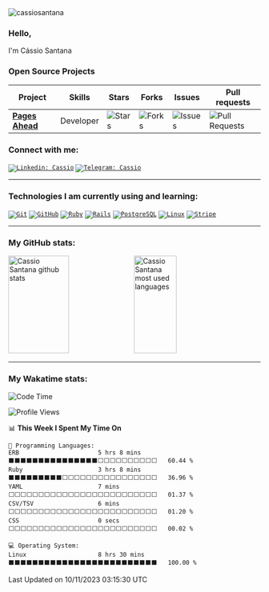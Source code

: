  <img src="https://komarev.com/ghpvc/?username=cassiosantana" alt="cassiosantana" />

 ### Hello,

I'm Cássio Santana

<h3>Open Source Projects</h3>
<table>
    <thead>
        <tr>
            <th>Project</th>
            <th>Skills</th>
            <th>Stars</th>
            <th>Forks</th>
            <th>Issues</th>
            <th>Pull requests</th>
        </tr>
    </thead>
    <tbody>
        <tr>
            <td><a href="https://github.com/cassiosantana/pages_ahead"><b>Pages Ahead</b></a></td>
            <td>Developer</td>
            <td><img alt="Stars" src="https://img.shields.io/github/stars/cassiosantana/pages_ahead?style=flat-square&labelColor=343b41" /></td>
            <td><img alt="Forks" src="https://img.shields.io/github/forks/cassiosantana/pages_ahead?style=flat-square&labelColor=343b41" /></td>
            <td><img alt="Issues" src="https://img.shields.io/github/issues/cassiosantana/pages_ahead?style=flat-square&labelColor=343b41" /></td>
            <td><img alt="Pull Requests" src="https://img.shields.io/github/issues-pr/cassiosantana/pages_ahead?style=flat-square&labelColor=343b41" /></td>
        </tr>
    </tbody>
</table>

### Connect with me:

<code>[![Linkedin: Cassio](https://img.shields.io/badge/LinkedIn-0077B5?style=for-the-badge&logo=linkedin&logoColor=white)](https://www.linkedin.com/in/cassioosantana/)</code>
<code>[![Telegram: Cassio](https://img.shields.io/badge/Telegram-2CA5E0?style=for-the-badge&logo=telegram&logoColor=white)](https://t.me/cassiooroger)</code>

<hr>

### Technologies I am currently using and learning:

<code><a href="https://stackshare.io/git" target="_blank">![Git](https://img.shields.io/badge/Git-E34F26?style=for-the-badge&logo=git&logoColor=white)</a></code>
<code><a href="https://stackshare.io/github" target="_blank">![GitHub](https://img.shields.io/badge/GitHub-100000?style=for-the-badge&logo=github&logoColor=white)</a></code>
<code><a href="https://stackshare.io/ruby" target="_blank">![Ruby](https://img.shields.io/badge/Ruby-CC342D?style=for-the-badge&logo=ruby&logoColor=white)</a></code>
<code><a href="https://stackshare.io/rails" target="_blank">![Rails](https://img.shields.io/badge/Ruby_on_Rails-CC0000?style=for-the-badge&logo=ruby-on-rails&logoColor=white)</a></code>
<code><a href="https://stackshare.io/postgresql" target="_blank">![PostgreSQL](https://img.shields.io/badge/PostgreSQL-316192?style=for-the-badge&logo=postgresql&logoColor=white)</a></code>
<code><a href="https://stackshare.io/linux" target="_blank">![Linux](https://img.shields.io/badge/Linux-E34F26?style=for-the-badge&logo=linux&logoColor=black)</a></code>
<code><a href="https://stackshare.io/stripe" target="_blank">![Stripe](https://img.shields.io/badge/Stripe-626CD9?style=for-the-badge&logo=Stripe&logoColor=white)</a></code>

<hr>

### My GitHub stats:

<div>  
  <img width="49%" height="195px" src="https://github-readme-stats.vercel.app/api?username=cassiosantana&show_icons=true&count_private=true&hide_border=true&title_color=353be8&icon_color=353be8&text_color=c9d1d9&bg_color=0d1117" alt="Cassio Santana github stats" /> 
  <img width="41%" height="195px" src="https://github-readme-stats.vercel.app/api/top-langs/?username=cassiosantana&layout=compact&hide_border=true&title_color=353be8&text_color=c9d1d9&bg_color=0d1117"  alt="Cassio Santana most used languages"/>
</div>
<hr>

### My Wakatime stats:

<!--START_SECTION:waka-->
![Code Time](http://img.shields.io/badge/Code%20Time-1%2C012%20hrs%201%20min-blue)

![Profile Views](http://img.shields.io/badge/Profile%20Views-0-blue)

📊 **This Week I Spent My Time On** 

```text
💬 Programming Languages: 
ERB                      5 hrs 8 mins        ⬛⬛⬛⬛⬛⬛⬛⬛⬛⬛⬛⬛⬛⬛⬛⬜⬜⬜⬜⬜⬜⬜⬜⬜⬜   60.44 % 
Ruby                     3 hrs 8 mins        ⬛⬛⬛⬛⬛⬛⬛⬛⬛⬜⬜⬜⬜⬜⬜⬜⬜⬜⬜⬜⬜⬜⬜⬜⬜   36.96 % 
YAML                     7 mins              ⬜⬜⬜⬜⬜⬜⬜⬜⬜⬜⬜⬜⬜⬜⬜⬜⬜⬜⬜⬜⬜⬜⬜⬜⬜   01.37 % 
CSV/TSV                  6 mins              ⬜⬜⬜⬜⬜⬜⬜⬜⬜⬜⬜⬜⬜⬜⬜⬜⬜⬜⬜⬜⬜⬜⬜⬜⬜   01.20 % 
CSS                      0 secs              ⬜⬜⬜⬜⬜⬜⬜⬜⬜⬜⬜⬜⬜⬜⬜⬜⬜⬜⬜⬜⬜⬜⬜⬜⬜   00.02 % 

💻 Operating System: 
Linux                    8 hrs 30 mins       ⬛⬛⬛⬛⬛⬛⬛⬛⬛⬛⬛⬛⬛⬛⬛⬛⬛⬛⬛⬛⬛⬛⬛⬛⬛   100.00 % 
```


 Last Updated on 10/11/2023 03:15:30 UTC
<!--END_SECTION:waka-->
